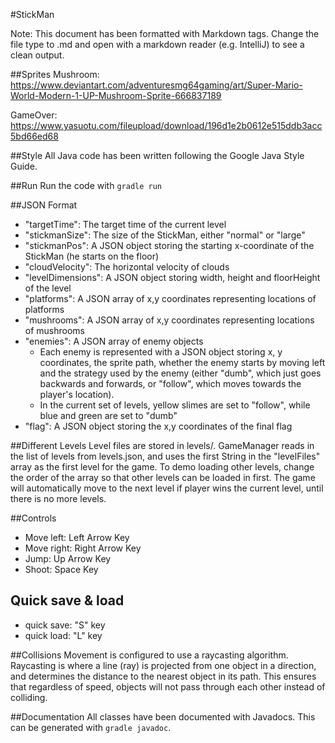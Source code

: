 #StickMan

Note: This document has been formatted with Markdown tags. Change the file type to .md and open with
a markdown reader (e.g. IntelliJ) to see a clean output.

##Sprites
Mushroom: https://www.deviantart.com/adventuresmg64gaming/art/Super-Mario-World-Modern-1-UP-Mushroom-Sprite-666837189

GameOver: https://www.yasuotu.com/fileupload/download/196d1e2b0612e515ddb3acc5bd66ed68

##Style
All Java code has been written following the Google Java Style Guide.

##Run
Run the code with `gradle run`

##JSON Format
* "targetTime": The target time of the current level
* "stickmanSize": The size of the StickMan, either "normal" or "large"
* "stickmanPos": A JSON object storing the starting x-coordinate of the StickMan (he starts on the floor)
* "cloudVelocity": The horizontal velocity of clouds
* "levelDimensions": A JSON object storing width, height and floorHeight of the level
* "platforms": A JSON array of x,y coordinates representing locations of platforms
* "mushrooms": A JSON array of x,y coordinates representing locations of mushrooms
* "enemies": A JSON array of enemy objects
    * Each enemy is represented with a JSON object storing x, y coordinates, the sprite path, whether the enemy starts by
      moving left and the strategy used by the enemy (either "dumb", which just goes backwards and forwards, or "follow",
      which moves towards the player's location).
    * In the current set of levels, yellow slimes are set to "follow", while blue and green are set to "dumb"
* "flag": A JSON object storing the x,y coordinates of the final flag

##Different Levels
Level files are stored in levels/. GameManager reads in the list of levels
from levels.json, and uses the first String in the "levelFiles" array as the
first level for the game. To demo loading other levels, change the order of
the array so that other levels can be loaded in first. 
The game will automatically move to the next level if player wins the current level, until there is no more levels. 

##Controls
* Move left: Left Arrow Key
* Move right: Right Arrow Key
* Jump: Up Arrow Key
* Shoot: Space Key

## Quick save & load
* quick save: "S" key
* quick load: "L" key

##Collisions
Movement is configured to use a raycasting algorithm. Raycasting is where a line (ray) is projected
from one object in a direction, and determines the distance to the nearest object in its path. This
ensures that regardless of speed, objects will not pass through each other instead of colliding.

##Documentation
All classes have been documented with Javadocs. This can be generated with `gradle javadoc`.